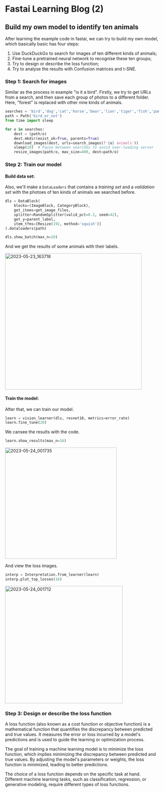 # Fastai Learning Blog (2)


## Build my own model to identify ten animals

After learning the example code in fastai, we can try to build my own model, which basically basic has four steps:

1. Use DuckDuckGo to search for images of ten different kinds of animals;
2. Fine-tune a pretrained neural network to recognise these ten groups;
3. Try to design or describe the loss function;
4. Try to analyse the results with Confusion matrices and t-SNE.

### Step 1: Search for images

Similar as the process in example "is it a bird". Firstly, we try to get URLs from a search, and then save each group of photos to a different folder. Here, "forest" is replaced with other nine kinds of animals. 

```python
searches = 'bird','dog','cat','horse','bear','lion','tiger','fish','panda','kangaroo'
path = Path('bird_or_not')
from time import sleep

for o in searches:
    dest = (path/o)
    dest.mkdir(exist_ok=True, parents=True)
    download_images(dest, urls=search_images(f'{o} animals'))
    sleep(10)  # Pause between searches to avoid over-loading server
    resize_images(path/o, max_size=400, dest=path/o)
```
### Step 2: Train our model

#### Build data set:
Also, we'll make a `DataLoaders` that contains a *training set* and a *validation set* with the photoes of ten kinds of animals we searched before.
```python
dls = DataBlock(
    blocks=(ImageBlock, CategoryBlock), 
    get_items=get_image_files, 
    splitter=RandomSplitter(valid_pct=0.2, seed=42),
    get_y=parent_label,
    item_tfms=[Resize(192, method='squish')]
).dataloaders(path)

dls.show_batch(max_n=20)
```
And we get the results of some animals with their labels.

<img width="447" alt="2023-05-23_163718" src="https://github.com/HongdaZhou-cloud/HongdaZhou-cloud.github.io/assets/132418400/69efa234-fcf2-401e-bed7-3a45fbfd4490">

#### Train the model:
After that, we can train our model.

```python
learn = vision_learner(dls, resnet18, metrics=error_rate)
learn.fine_tune(20)
```
We cansee the results with the code.

```python
learn.show_results(max_n=16)
```
<img width="365" alt="2023-05-24_001735" src="https://github.com/HongdaZhou-cloud/HongdaZhou-cloud.github.io/assets/132418400/6786d4e0-4052-4613-b279-84524755e763">

And view the loss images.

```python
interp = Interpretation.from_learner(learn)
interp.plot_top_losses(16)
```
<img width="385" alt="2023-05-24_001712" src="https://github.com/HongdaZhou-cloud/HongdaZhou-cloud.github.io/assets/132418400/65529cf5-d283-46ed-a56d-cfb9964f578e">

### Step 3: Design or describe the loss function

A loss function (also known as a cost function or objective function) is a mathematical function that quantifies the discrepancy between predicted and true values. It measures the error or loss incurred by a model's predictions and is used to guide the learning or optimization process.

The goal of training a machine learning model is to minimize the loss function, which implies minimizing the discrepancy between predicted and true values. By adjusting the model's parameters or weights, the loss function is minimized, leading to better predictions.

The choice of a loss function depends on the specific task at hand. Different machine learning tasks, such as classification, regression, or generative modeling, require different types of loss functions.
